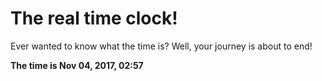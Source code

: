 # The real time clock!

Ever wanted to know what the time is? Well, your journey is about to end!

**The time is Nov 04, 2017, 02:57**